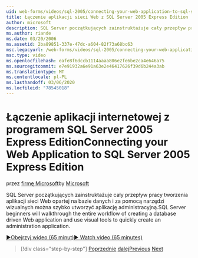 ```yaml
---
uid: web-forms/videos/sql-2005/connecting-your-web-application-to-sql-server-2005-express-edition
title: Łączenie aplikacji sieci Web z SQL Server 2005 Express Edition | Microsoft Docs
author: microsoft
description: SQL Server początkujących zainstruktażuje cały przepływ pracy tworzenia aplikacji sieci Web opartej na bazie danych i za pomocą narzędzi wizualnych można szybko utworzyć administratora...
ms.author: riande
ms.date: 03/20/2006
ms.assetid: 2ba89851-337e-47dc-a604-82f73a68bc63
msc.legacyurl: /web-forms/videos/sql-2005/connecting-your-web-application-to-sql-server-2005-express-edition
msc.type: video
ms.openlocfilehash: eafe8f6dccb1114aaaa806e2fe6be2ca4e646a75
ms.sourcegitcommit: e7e91932a6e91a63e2e46417626f39d6b244a3ab
ms.translationtype: MT
ms.contentlocale: pl-PL
ms.lasthandoff: 03/06/2020
ms.locfileid: "78545018"
---
```

# <a name="connecting-your-web-application-to-sql-server-2005-express-edition"></a><span data-ttu-id="ed1d9-103">Łączenie aplikacji internetowej z programem SQL Server 2005 Express Edition</span><span class="sxs-lookup"><span data-stu-id="ed1d9-103">Connecting your Web Application to SQL Server 2005 Express Edition</span></span>

<span data-ttu-id="ed1d9-104">przez [firmę Microsoft](https://github.com/microsoft)</span><span class="sxs-lookup"><span data-stu-id="ed1d9-104">by [Microsoft](https://github.com/microsoft)</span></span>

<span data-ttu-id="ed1d9-105">SQL Server początkujących zainstruktażuje cały przepływ pracy tworzenia aplikacji sieci Web opartej na bazie danych i za pomocą narzędzi wizualnych można szybko utworzyć aplikację administracyjną.</span><span class="sxs-lookup"><span data-stu-id="ed1d9-105">SQL Server beginners will walkthrough the entire workflow of creating a database driven Web application and use visual tools to quickly create an administration application.</span></span>

[<span data-ttu-id="ed1d9-106">&#9654;Obejrzyj wideo (65 minut)</span><span class="sxs-lookup"><span data-stu-id="ed1d9-106">&#9654; Watch video (65 minutes)</span></span>](https://channel9.msdn.com/Blogs/ASP-NET-Site-Videos/connecting-your-web-application-to-sql-server-2005-express-edition)

> [!div class="step-by-step"]
> <span data-ttu-id="ed1d9-107">[Poprzednie](understanding-security-and-network-connectivity.md)
> [dalej](using-sql-server-management-studio.md)</span><span class="sxs-lookup"><span data-stu-id="ed1d9-107">[Previous](understanding-security-and-network-connectivity.md)
[Next](using-sql-server-management-studio.md)</span></span>
